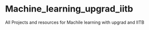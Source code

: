 # Machine_learning_upgrad_iitb
All Projects and resources for Machile  learning with upgrad and IITB
